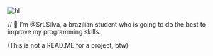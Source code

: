 
![hI](https://t3.ftcdn.net/jpg/03/35/98/48/360_F_335984830_ziRb3iNSK4J8ywfzwY9Np5GUnL9o7V3x.jpg)

// 👋 I’m @SrLSilva, a brazilian student who is going to do the best to improve my programming skills.

(This is not a READ.ME for a project, btw)

  
  
